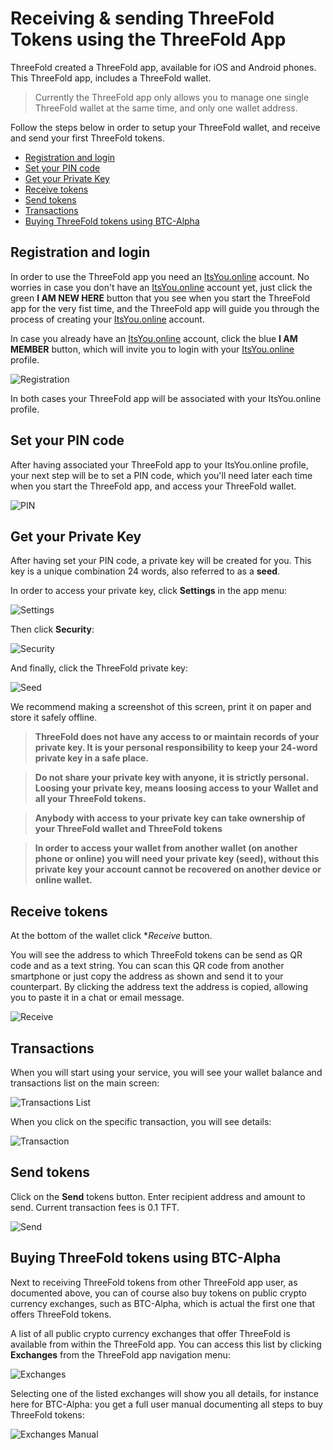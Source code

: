 # Receiving & sending ThreeFold Tokens using the ThreeFold App

ThreeFold created a ThreeFold app, available for iOS and Android phones. This ThreeFold app, includes a ThreeFold wallet. 

> Currently the ThreeFold app only allows you to manage one single ThreeFold wallet at the same time, and only one wallet address.

Follow the steps below in order to setup your ThreeFold wallet, and receive and send your first ThreeFold tokens.

- [Registration and login](#iyo)
- [Set your PIN code](#pin)
- [Get your Private Key](#seed)
- [Receive tokens](#receive)
- [Send tokens](#send)
- [Transactions](#transactions)
- [Buying ThreeFold tokens using BTC-Alpha](#btc-alpha)

<a id='iyo'><a>

## Registration and login

In order to use the ThreeFold app you need an [ItsYou.online](itsyou.online) account. No worries in case you don't have an [ItsYou.online](itsyou.online) account yet, just click the green **I AM NEW HERE** button that you see when you start the ThreeFold app for the very fist time, and  the ThreeFold app will guide you through the process of creating your [ItsYou.online](itsyou.online) account.

In case you already have an [ItsYou.online](itsyou.online) account, click the blue **I AM MEMBER** button, which will invite you to login with your [ItsYou.online](itsyou.online) profile.

![Registration](https://raw.githubusercontent.com/threefoldfoundation/info_tokens/master/docs/img/wallet-registration-300.png "Registration Screen")

In both cases your ThreeFold app will be associated with your ItsYou.online profile.


<a id='pin'><a>

## Set your PIN code

After having associated your ThreeFold app to your ItsYou.online profile, your next step will be to set a PIN code, which you'll need later each time when you start the ThreeFold app, and access your ThreeFold wallet.

![PIN](https://raw.githubusercontent.com/threefoldfoundation/info_tokens/master/docs/img/wallet-pin-300.jpg "PIN")


<a id='seed'><a>

## Get your Private Key

After having set your PIN code, a private key will be created for you. This key is a unique combination 24 words, also referred to as a **seed**. 

In order to access your private key, click **Settings** in the app menu:

![Settings](https://raw.githubusercontent.com/threefoldfoundation/info_tokens/master/docs/img/wallet-settings.png "Settings")


Then click **Security**:

![Security](https://raw.githubusercontent.com/threefoldfoundation/info_tokens/master/docs/img/wallet-security.png "Security")

And finally, click the ThreeFold private key:

![Seed](https://raw.githubusercontent.com/threefoldfoundation/info_tokens/master/docs/img/wallet-seed.png "Seed")


We recommend making a screenshot of this screen, print it on paper and store it safely offline.

> **ThreeFold does not have any access to or maintain records of your private key. It is your personal responsibility to keep your 24-word private key in a safe place.**

> **Do not share your private key with anyone, it is strictly personal. Loosing your private key, means loosing access to your Wallet and all your ThreeFold tokens.**

> **Anybody with access to your private key can take ownership of your ThreeFold wallet and ThreeFold tokens**

> **In order to access your wallet from another wallet (on another phone or online) you will need your private key (seed), without this private key your account cannot be recovered on another device or online wallet.**


<a id='receive'><a>

## Receive tokens

At the bottom of the wallet click **Receive* button.

You will see the address to which ThreeFold tokens can be send as QR code and as a text string. You can scan this QR code from another smartphone or just copy the address as shown and send it to your counterpart. By clicking the address text the address is copied, allowing you to paste it in a chat or email message. 

![Receive](https://raw.githubusercontent.com/threefoldfoundation/info_tokens/master/docs/img/wallet-receive-300.jpg "Receive")


<a id='transactions'><a>

## Transactions
When you will start using your service, you will see your wallet balance and transactions list on the main screen:

![Transactions List](https://raw.githubusercontent.com/threefoldfoundation/info_tokens/master/docs/img/wallet-transaction-list-300.jpg "Transactions List")

When you click on the specific transaction, you will see details:

![Transaction](https://raw.githubusercontent.com/threefoldfoundation/info_tokens/master/docs/img/wallet-transaction-300.jpg "Transaction")


<a id='send'><a>

## Send tokens
Click on the **Send** tokens button. Enter recipient address and amount to send. Current transaction fees is 0.1 TFT.

![Send](https://raw.githubusercontent.com/threefoldfoundation/info_tokens/master/docs/img/wallet-send-300.jpg "Send")

<a id='btc-app'><a>

## Buying ThreeFold tokens using BTC-Alpha

Next to receiving ThreeFold tokens from other ThreeFold app user, as documented above, you can of course also buy tokens on public crypto currency exchanges, such as BTC-Alpha, which is actual the first one that offers ThreeFold tokens.

A list of all public crypto currency exchanges that offer ThreeFold is available from within the ThreeFold app. You can access this list by clicking **Exchanges** from the ThreeFold app navigation menu:


![Exchanges](https://raw.githubusercontent.com/threefoldfoundation/info_tokens/master/docs/img/wallet-exchanges-300.jpg "Exchanges")

Selecting one of the listed exchanges will show you all details, for instance here for BTC-Alpha: you get a full user manual documenting all steps to buy ThreeFold tokens:

![Exchanges Manual](https://raw.githubusercontent.com/threefoldfoundation/info_tokens/master/docs/img/wallet-exchanges-manual-300.jpg "Exchanges Manual")